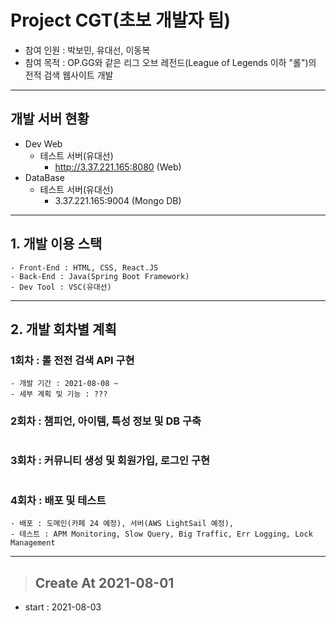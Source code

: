 # Project CGT(초보 개발자 팀)
- 참여 인원 : 박보민, 유대선, 이동복
- 참여 목적 : OP.GG와 같은 리그 오브 레전드(League of Legends 이하 "롤")의 전적 검색 웹사이트 개발   
***
## 개발 서버 현황
* Dev Web 
  - 테스트 서버(유대선)
    + http://3.37.221.165:8080 (Web)
* DataBase
  - 테스트 서버(유대선)
    + 3.37.221.165:9004 (Mongo DB)

   
***
## 1. 개발 이용 스택
```
- Front-End : HTML, CSS, React.JS
- Back-End : Java(Spring Boot Framework)
- Dev Tool : VSC(유대선)
```   
***
## 2. 개발 회차별 계획
### 1회차 : 롤 전전 검색 API 구현
```
- 개발 기간 : 2021-08-08 ~
- 세부 계획 및 기능 : ???
```
### 2회차 : 챔피언, 아이템, 특성 정보 및 DB 구축
```
```
### 3회차 : 커뮤니티 생성 및 회원가입, 로그인 구현
```
```
### 4회차 : 배포 및 테스트
```
- 배포 : 도메인(카페 24 예정), 서버(AWS LightSail 예정),
- 테스트 : APM Monitoring, Slow Query, Big Traffic, Err Logging, Lock Management
```
***


> ## Create At 2021-08-01
 - start : 2021-08-03
